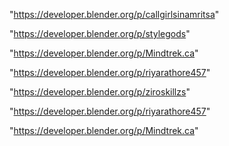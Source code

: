 "https://developer.blender.org/p/callgirlsinamritsa"

"https://developer.blender.org/p/stylegods"

"https://developer.blender.org/p/Mindtrek.ca"

"https://developer.blender.org/p/riyarathore457"

 
"https://developer.blender.org/p/ziroskillzs"


"https://developer.blender.org/p/riyarathore457"


"https://developer.blender.org/p/Mindtrek.ca"


 
